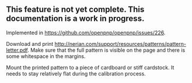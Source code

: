 ## This feature is not yet complete. This documentation is a work in progress.

Implemented in https://github.com/openpnp/openpnp/issues/226.

Download and print http://nerian.com/support/resources/patterns/pattern-letter.pdf. Make sure that the full pattern is visible on the page and there is some whitespace in the margins.

Mount the printed pattern to a piece of cardboard or stiff cardstock. It needs to stay relatively flat during the calibration process.

